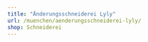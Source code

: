 ```yaml
---
title: "Änderungsschneiderei Lyly"
url: /muenchen/aenderungsschneiderei-lyly/
shop: Schneiderei
---
```

